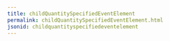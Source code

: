 ```yaml
---
title: childQuantitySpecifiedEventElement
permalink: childQuantitySpecifiedEventElement.html
jsonid: childquantityspecifiedeventelement
---
```

